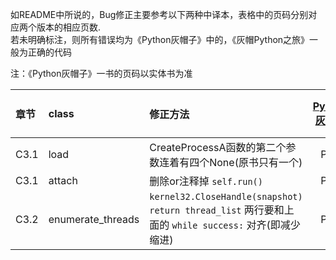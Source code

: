 如README中所说的，Bug修正主要参考以下两种中译本，表格中的页码分别对应两个版本的相应页数.   
若未明确标注，则所有错误均为《Python灰帽子》中的，《灰帽Python之旅》一般为正确的代码

注：《Python灰帽子》一书的页码以实体书为准

|章节|class|修正方法|[Python灰帽子](http://ishare.iask.sina.com.cn/f/35756656.html)|[灰帽Python之旅](http://ishare.iask.sina.com.cn/f/36096027.html)|
|:------|:---------|:---------|:--------:|:--------:|
|C3.1|load|CreateProcessA函数的第二个参数连着有四个None(原书只有一个)|P27|P27|
|C3.1|attach|删除or注释掉 `self.run()`|P31|*P29|
|C3.2|enumerate_threads|`kernel32.CloseHandle(snapshot)` `return thread_list` 两行要和上面的 `while success:` 对齐(即减少缩进)|P38|P34|
